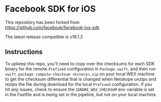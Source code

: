 # Facebook SDK for iOS
This repository has been forked from https://github.com/facebook/facebook-ios-sdk 

The latest release compatible is v16.1.2

## Instructions
To upkeep this repo, you'll need to copy over the checksums for each SDK binary for the remote `Prefixed` configuration in `Package.swift`, and then run `swift package compute-checksum <binary>.zip` on your local WEX machine to get the checksum differential that is changed when Netskope unzips and rezips the file during download for the local `Prefixed` configuration. If you hit any issues, check to ensure the `IGNORE_WEX_CHECKSUM` env variable is set in the Fastfile and is being set in the pipeline, but not on your local machine.
